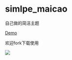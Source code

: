 # simlpe_maicao
自己做的简洁主题

[Demo](http://maicao.fun)

欢迎fork下载使用

![](http://maicao.fun/usr/themes/simple_maicao/preview/home.jpg)